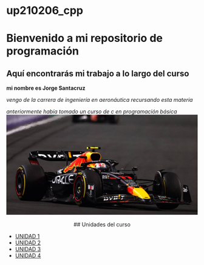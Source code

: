 # up210206_cpp

# Bienvenido a mi repositorio de programación 

## Aquí encontrarás mi trabajo a lo largo del curso

**mi nombre es Jorge Santacruz**

*vengo de la carrera de ingeniería en aeronáutica recursando esta materia* 

*anteriormente había tomado un curso de c en programación básica*
![ERROR AL CARGAR IMAGEN](https://github.com/Up210206a/up210206_cpp/blob/main/IMAGENES/XPEOWJBKLJE7PJJPL7J4E52OJ4.jpg)

<p align="center">
## Unidades del curso
 

 - [UNIDAD 1](https://github.com/Up210206a/up210206_cpp/tree/main/U1)
 - [UNIDAD 2](https://github.com/Up210206a/up210206_cpp/tree/main/U2)
 - [UNIDAD 3](https://github.com/Up210206a/up210206_cpp/tree/main/U3)
 - [UNIDAD 4](https://github.com/Up210206a/up210206_cpp/tree/main/U)

